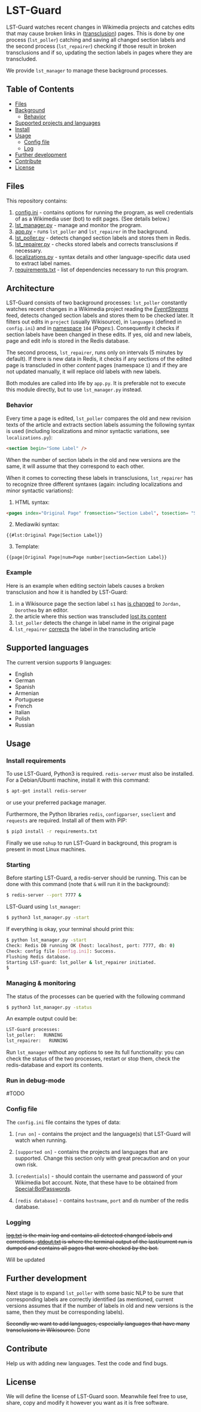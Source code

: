 
# LST-Guard

LST-Guard watches recent changes in Wikimedia projects and catches edits that may cause broken links in ([transclusion](https://en.wikipedia.org/wiki/Transclusion)) pages. This is done by one process (`lst_poller`) catching and saving all changed section labels and the second process (`lst_repairer`) checking if those result in broken transclusions and if so, updating the section labels in pages where they are transcluded.

We provide `lst_manager` to manage these background processes.

## Table of Contents

- [Files](#files)
- [Background](#background)
  - [Behavior](#behavior)
- [Supported projects and languages](#supported-projects-and-languages)
- [Install](#install)
- [Usage](#usage)
	- [Config file](#config-file)
  - [Log](#log)
- [Further development](#further-development)
- [Contribute](#contribute)
- [License](#license)

## Files

This repository contains:

1. [config.ini](config.ini) - contains options for running the program, as well credentials of as a Wikimedia user (bot) to edit pages. (See details below.)
2. [lst_manager.py](lest_manager.py) - manage and monitor the program.
3. [app.py](app.py) - runs `lst_poller` and `lst_repairer` in the background.
4. [lst_poller.py](lst_poller.py) - detects changed section labels and stores them in Redis.
5. [lst_repairer.py](lst_repairer.py) - checks stored labels and corrects transclusions if necessary.
6. [localizations.py](localizations.py) - syntax details and other language-specific data used to extract label names.
7. [requirements.txt](requirements.txt) - list of dependencies necessary to run this program.

## Architecture

LST-Guard consists of two background processes: `lst_poller` constantly watches recent changes in a Wikimedia project reading the _[EventStreams](https://wikitech.wikimedia.org/wiki/EventStreams)_ feed, detects changed section labels and stores them to be checked later. It filters out edits in `project` (usually Wikisource), in `languages` (defined in `config.ini`) and in [namespace](https://en.wikisource.org/wiki/Help:Namespaces) `104` (_Pages:_). Consequently it checks if section labels have been changed in these edits. If yes, old and new labels, page and edit info is stored in the Redis database.

The second process, `lst_repairer`, runs only on intervals (5 minutes by default). If there is new data in Redis, it checks if any sections of the edited page is transcluded in other _content_ pages (namespace `1`) and if they are not updated manually, it will replace old labels with new labels.

Both modules are called into life by `app.py`. It is preferable not to execute this module directly, but to use `lst_manager.py` instead.

### Behavior

Every time a page is edited, `lst_poller` compares the old and new revision texts of the article and extracts section labels assuming the following syntax is used (including localizations and minor syntactic variations, see `localizations.py`):

```html
<section begin="Some Label" />
```
When the number of section labels in the old and new versions are the same, it will assume that they correspond to each other.

When it comes to correcting these labels in transclusions, `lst_repairer` has to recognize three different syntaxes (again: including localizations and minor syntactic variations):

1. HTML syntax:
```html
<pages index="Original Page" fromsection="Section Label", tosection= "Section Label"/>
```

2. Mediawiki syntax:
```
{{#lst:Original Page|Section Label}}
```

3. Template:
```
{{page|Original Page|num=Page number|section=Section Label}}
```

### Example

Here is an example when editing sectoin labels causes a broken transclusion and how it is handled by LST-Guard:

1. in a Wikisource page the section label `s1` has [is changed](https://en.wikisource.org/w/index.php?title=Page:EB1911_-_Volume_15.djvu/536&diff=7006224&oldid=6576545) to `Jordan, Dorothea` by an editor.
2. the article where this section was transcluded [lost its content](https://en.wikisource.org/w/index.php?title=1911_Encyclop%C3%A6dia_Britannica/Jordan,_Wilhelm&oldid=6576548)
3. `lst_poller` detects the change in label name in the original page
4. `lst_repairer` [corrects](https://en.wikisource.org/w/index.php?title=1911_Encyclop%C3%A6dia_Britannica/Jordan,_Wilhelm&diff=next&oldid=6576548) the label in the transcluding article

## Supported languages

The current version supports 9 languages:
* English
* German
* Spanish
* Armenian
* Portuguese
* French
* Italian
* Polish
* Russian

## Usage

### Install requirements

To use LST-Guard, Python3 is required. `redis-server` must also be installed. For a Debian/Ubunti machine, install it with this command:
```sh
$ apt-get install redis-server
```
or use your preferred package manager.

Furthermore, the Python libraries `redis`, `configparser`, `sseclient`
and `requests` are required. Install all of them with PIP:

```sh
$ pip3 install -r requirements.txt
```

Finally we use `nohup` to run LST-Guard in background, this program is present in most Linux machines.

### Starting

Before starting LST-Guard, a redis-server should be running. This can be done with this command (note that `&` will run it in the background):

```sh
$ redis-server --port 7777 &
```

LST-Guard using `lst_manager`:

```sh
$ python3 lst_manager.py -start
```

If everything is okay, your terminal should print this:

```sh
$ python lst_manager.py -start
Check: Redis DB running OK (host: localhost, port: 7777, db: 0)
Check: config file [config.ini]: Success.
Flushing Redis database.
Starting LST-guard: lst_poller & lst_repairer initiated.
$
```

### Managing & monitoring

The status of the processes can be queried with the following command
```sh
$ python3 lst_manager.py -status
```

An example output could be:

```sh
LST-Guard processes:
lst_poller:	  RUNNING
lst_repairer:	RUNNING

```

Run `lst_manager` without any options to see its full functionality: you can check the status of the two processes, restart or stop them, check the redis-database and export its contents.

### Run in debug-mode

#TODO


### Config file

The `config.ini` file contains the types of data:

1. `[run on]` - contains the project and the language(s) that LST-Guard will watch when running.

2. `[supported on]` - contains the projects and languages that are supported. Change this section only with great precaution and on your own risk.

3. `[credentials]` - should contain the username and password of your Wikimedia bot account. Note, that these have to be obtained from [Special:BotPasswords](https://www.mediawiki.org/wiki/Manual:Bot_passwords).

4. `[redis database]` - contains `hostname`, `port` and `db` number of the redis database.

### Logging

<s>[log.txt](http://185.203.116.239/publ/lst_poller/log.txt) is the main log and contains all detected changed labels and corrections.
[stdout.txt](http://185.203.116.239/publ/lst_poller/stdout.txt) is where the terminal output of the last/current run is dumped and contains all pages that were checked by the bot.</s>

Will be updated

## Further development
Next stage is to expand `lst_poller` with some basic NLP to be sure that corresponding labels are correctly identified (as mentioned, current versions assumes that if the number of labels in old and new versions is the same, then they must be corresponding labels).

<s>Secondly we want to add languages, especially languages that have many transclusions in Wikisource.</s> Done

## Contribute
Help us with adding new languages. Test the code and find bugs.

## License
We will define the license of LST-Guard soon. Meanwhile feel free to use, share, copy and modify it however you want as it is free software.
